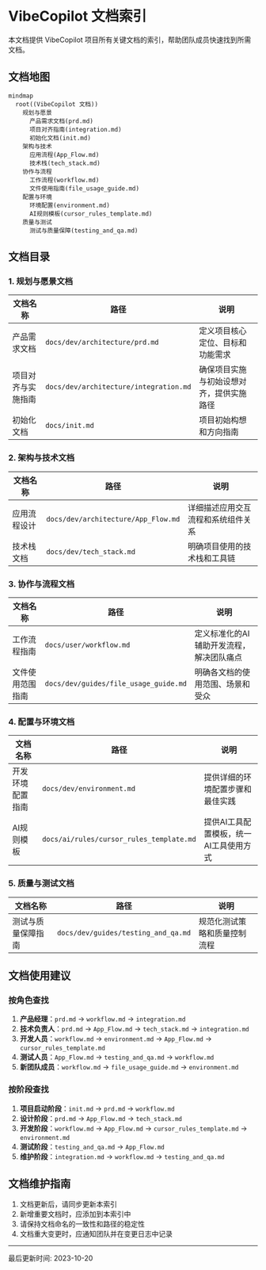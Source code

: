 # VibeCopilot 文档索引

本文档提供 VibeCopilot 项目所有关键文档的索引，帮助团队成员快速找到所需文档。

## 文档地图

```mermaid
mindmap
  root((VibeCopilot 文档))
    规划与愿景
      产品需求文档(prd.md)
      项目对齐指南(integration.md)
      初始化文档(init.md)
    架构与技术
      应用流程(App_Flow.md)
      技术栈(tech_stack.md)
    协作与流程
      工作流程(workflow.md)
      文件使用指南(file_usage_guide.md)
    配置与环境
      环境配置(environment.md)
      AI规则模板(cursor_rules_template.md)
    质量与测试
      测试与质量保障(testing_and_qa.md)
```

## 文档目录

### 1. 规划与愿景文档

| 文档名称      | 路径                                     | 说明                   |
| --------- | -------------------------------------- | -------------------- |
| 产品需求文档    | `docs/dev/architecture/prd.md`         | 定义项目核心定位、目标和功能需求     |
| 项目对齐与实施指南 | `docs/dev/architecture/integration.md` | 确保项目实施与初始设想对齐，提供实施路径 |
| 初始化文档     | `docs/init.md`                         | 项目初始构想和方向指南          |

### 2. 架构与技术文档

| 文档名称 | 路径 | 说明 |
|---------|------|------|
| 应用流程设计 | `docs/dev/architecture/App_Flow.md` | 详细描述应用交互流程和系统组件关系 |
| 技术栈文档 | `docs/dev/tech_stack.md` | 明确项目使用的技术栈和工具链 |

### 3. 协作与流程文档

| 文档名称 | 路径 | 说明 |
|---------|------|------|
| 工作流程指南 | `docs/user/workflow.md` | 定义标准化的AI辅助开发流程，解决团队痛点 |
| 文件使用范围指南 | `docs/dev/guides/file_usage_guide.md` | 明确各文档的使用范围、场景和受众 |

### 4. 配置与环境文档

| 文档名称 | 路径 | 说明 |
|---------|------|------|
| 开发环境配置指南 | `docs/dev/environment.md` | 提供详细的环境配置步骤和最佳实践 |
| AI规则模板 | `docs/ai/rules/cursor_rules_template.md` | 提供AI工具配置模板，统一AI工具使用方式 |

### 5. 质量与测试文档

| 文档名称 | 路径 | 说明 |
|---------|------|------|
| 测试与质量保障指南 | `docs/dev/guides/testing_and_qa.md` | 规范化测试策略和质量控制流程 |

## 文档使用建议

### 按角色查找

1. **产品经理**：`prd.md` → `workflow.md` → `integration.md`
2. **技术负责人**：`prd.md` → `App_Flow.md` → `tech_stack.md` → `integration.md`
3. **开发人员**：`workflow.md` → `environment.md` → `App_Flow.md` → `cursor_rules_template.md`
4. **测试人员**：`App_Flow.md` → `testing_and_qa.md` → `workflow.md`
5. **新团队成员**：`workflow.md` → `file_usage_guide.md` → `environment.md`

### 按阶段查找

1. **项目启动阶段**：`init.md` → `prd.md` → `workflow.md`
2. **设计阶段**：`prd.md` → `App_Flow.md` → `tech_stack.md`
3. **开发阶段**：`workflow.md` → `App_Flow.md` → `cursor_rules_template.md` → `environment.md`
4. **测试阶段**：`testing_and_qa.md` → `App_Flow.md`
5. **维护阶段**：`integration.md` → `workflow.md` → `testing_and_qa.md`

## 文档维护指南

1. 文档更新后，请同步更新本索引
2. 新增重要文档时，应添加到本索引中
3. 请保持文档命名的一致性和路径的稳定性
4. 文档重大变更时，应通知团队并在变更日志中记录

---

最后更新时间: 2023-10-20
